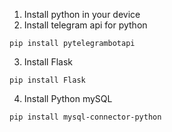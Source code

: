 1. Install python in your device
2. Install telegram api for python
```
pip install pytelegrambotapi
```
3. Install Flask
```
pip install Flask
```
4. Install Python mySQL
```
pip install mysql-connector-python
```
